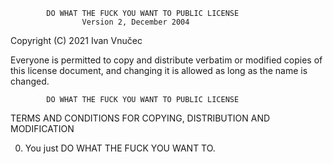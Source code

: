             DO WHAT THE FUCK YOU WANT TO PUBLIC LICENSE
                    Version 2, December 2004

 Copyright (C) 2021 Ivan Vnučec
 
 Everyone is permitted to copy and distribute verbatim or modified
 copies of this license document, and changing it is allowed as long
 as the name is changed.

            DO WHAT THE FUCK YOU WANT TO PUBLIC LICENSE
   TERMS AND CONDITIONS FOR COPYING, DISTRIBUTION AND MODIFICATION

  0. You just DO WHAT THE FUCK YOU WANT TO.
  
